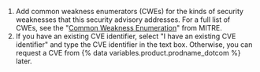 1. Add common weakness enumerators (CWEs) for the kinds of security weaknesses that this security advisory addresses. For a full list of CWEs, see the "[Common Weakness Enumeration](https://cwe.mitre.org/index.html)" from MITRE.
1. If you have an existing CVE identifier, select "I have an existing CVE identifier" and type the CVE identifier in the text box. Otherwise, you can request a CVE from {% data variables.product.prodname_dotcom %} later.
